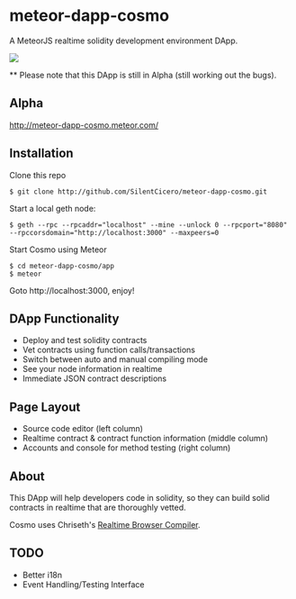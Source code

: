 # meteor-dapp-cosmo
A MeteorJS realtime solidity development environment DApp.

<img src="app/public/images/screen.jpg" />

** Please note that this DApp is still in Alpha (still working out the bugs).

## <a name="hosted"></a> Alpha

http://meteor-dapp-cosmo.meteor.com/

## <a name="installation"></a> Installation

Clone this repo

    $ git clone http://github.com/SilentCicero/meteor-dapp-cosmo.git

Start a local geth node:

    $ geth --rpc --rpcaddr="localhost" --mine --unlock 0 --rpcport="8080" --rpccorsdomain="http://localhost:3000" --maxpeers=0

Start Cosmo using Meteor

    $ cd meteor-dapp-cosmo/app
    $ meteor

Goto http://localhost:3000, enjoy!

## <a name="functionality"></a> DApp Functionality
- Deploy and test solidity contracts
- Vet contracts using function calls/transactions
- Switch between auto and manual compiling mode
- See your node information in realtime
- Immediate JSON contract descriptions

## <a name="layout"></a> Page Layout
- Source code editor (left column)
- Realtime contract & contract function information (middle column)
- Accounts and console for method testing (right column)

## <a name="about"></a> About

This DApp will help developers code in solidity, so they can build solid contracts in realtime that are thoroughly vetted.

Cosmo uses Chriseth's <a href="http://chriseth.github.io/cpp-ethereum/">Realtime Browser Compiler</a>.

## <a name="todo"></a> TODO
- Better i18n
- Event Handling/Testing Interface
